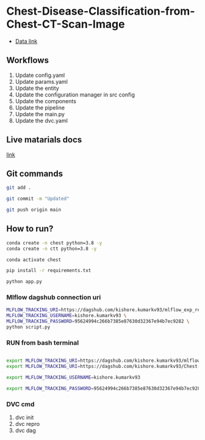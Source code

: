 # Chest-Disease-Classification-from-Chest-CT-Scan-Image

 - [Data link](https://drive.google.com/file/d/1z0mreUtRmR-P-magILsDR3T7M6IkGXtY/view?usp=sharing)

## Workflows

1. Update config.yaml
2. Update params.yaml
3. Update the entity
4. Update the configuration manager in src config
5. Update the components
6. Update the pipeline 
7. Update the main.py
8. Update the dvc.yaml 



## Live matarials docs

[link](https://docs.google.com/document/d/1UFiHnyKRqgx8Lodsvdzu58LbVjdWHNf-uab2WmhE0A4/edit?usp=sharing)


## Git commands

```bash
git add .

git commit -m "Updated"

git push origin main
```

## How to run?

```bash
conda create -n chest python=3.8 -y
conda create -n ctt python=3.8 -y
```

```bash
conda activate chest
```

```bash
pip install -r requirements.txt
```

```bash
python app.py
```

### Mlflow dagshub connection uri

```bash
MLFLOW_TRACKING_URI=https://dagshub.com/kishore.kumarkv93/mlflow_exp_repo.mlflow \
MLFLOW_TRACKING_USERNAME=kishore.kumarkv93 \
MLFLOW_TRACKING_PASSWORD=95624994c266b7385e87630d32367e94b7ec9282 \
python script.py
```

### RUN from bash terminal

```bash

export MLFLOW_TRACKING_URI=https://dagshub.com/kishore.kumarkv93/mlflow_exp_repo.mlflow
export MLFLOW_TRACKING_URI=https://dagshub.com/kishore.kumarkv93/Chest-Disease-Classification-from-CT-Scan-Image_CNN.mlflow

export MLFLOW_TRACKING_USERNAME=kishore.kumarkv93

export MLFLOW_TRACKING_PASSWORD=95624994c266b7385e87630d32367e94b7ec9282

```

### DVC cmd

1. dvc init
2. dvc repro
3. dvc dag